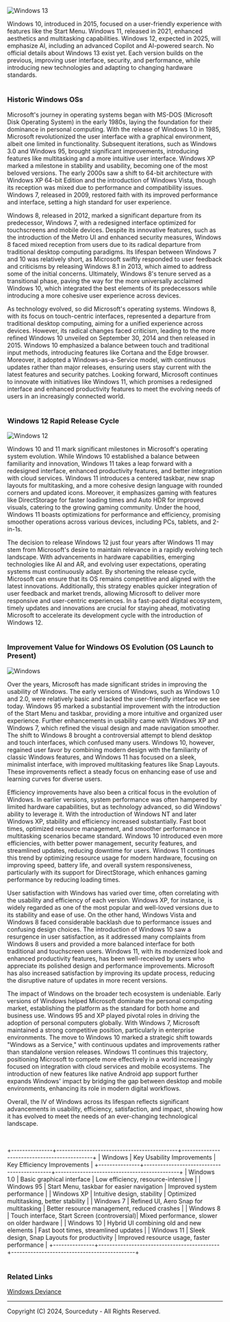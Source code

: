 ![Windows 13](https://github.com/sourceduty/Windows/assets/123030236/568d057b-d068-4f86-aa46-b5d2afdde9f6)

Windows 10, introduced in 2015, focused on a user-friendly experience with features like the Start Menu. Windows 11, released in 2021, enhanced aesthetics and multitasking capabilities. Windows 12, expected in 2025, will emphasize AI, including an advanced Copilot and AI-powered search. No official details about Windows 13 exist yet. Each version builds on the previous, improving user interface, security, and performance, while introducing new technologies and adapting to changing hardware standards.

#
### Historic Windows OSs

Microsoft's journey in operating systems began with MS-DOS (Microsoft Disk Operating System) in the early 1980s, laying the foundation for their dominance in personal computing. With the release of Windows 1.0 in 1985, Microsoft revolutionized the user interface with a graphical environment, albeit one limited in functionality. Subsequent iterations, such as Windows 3.0 and Windows 95, brought significant improvements, introducing features like multitasking and a more intuitive user interface. Windows XP marked a milestone in stability and usability, becoming one of the most beloved versions. The early 2000s saw a shift to 64-bit architecture with Windows XP 64-bit Edition and the introduction of Windows Vista, though its reception was mixed due to performance and compatibility issues. Windows 7, released in 2009, restored faith with its improved performance and interface, setting a high standard for user experience.

Windows 8, released in 2012, marked a significant departure from its predecessor, Windows 7, with a redesigned interface optimized for touchscreens and mobile devices. Despite its innovative features, such as the introduction of the Metro UI and enhanced security measures, Windows 8 faced mixed reception from users due to its radical departure from traditional desktop computing paradigms. Its lifespan between Windows 7 and 10 was relatively short, as Microsoft swiftly responded to user feedback and criticisms by releasing Windows 8.1 in 2013, which aimed to address some of the initial concerns. Ultimately, Windows 8's tenure served as a transitional phase, paving the way for the more universally acclaimed Windows 10, which integrated the best elements of its predecessors while introducing a more cohesive user experience across devices.

As technology evolved, so did Microsoft's operating systems. Windows 8, with its focus on touch-centric interfaces, represented a departure from traditional desktop computing, aiming for a unified experience across devices. However, its radical changes faced criticism, leading to the more refined Windows 10 unveiled on September 30, 2014 and then released in 2015. Windows 10 emphasized a balance between touch and traditional input methods, introducing features like Cortana and the Edge browser. Moreover, it adopted a Windows-as-a-Service model, with continuous updates rather than major releases, ensuring users stay current with the latest features and security patches. Looking forward, Microsoft continues to innovate with initiatives like Windows 11, which promises a redesigned interface and enhanced productivity features to meet the evolving needs of users in an increasingly connected world.

#
### Windows 12 Rapid Release Cycle

![Windows 12](https://github.com/sourceduty/Windows/assets/123030236/c0c7a618-b4c8-4bd1-b2de-18bad4117140)

Windows 10 and 11 mark significant milestones in Microsoft's operating system evolution. While Windows 10 established a balance between familiarity and innovation, Windows 11 takes a leap forward with a redesigned interface, enhanced productivity features, and better integration with cloud services. Windows 11 introduces a centered taskbar, new snap layouts for multitasking, and a more cohesive design language with rounded corners and updated icons. Moreover, it emphasizes gaming with features like DirectStorage for faster loading times and Auto HDR for improved visuals, catering to the growing gaming community. Under the hood, Windows 11 boasts optimizations for performance and efficiency, promising smoother operations across various devices, including PCs, tablets, and 2-in-1s.

The decision to release Windows 12 just four years after Windows 11 may stem from Microsoft's desire to maintain relevance in a rapidly evolving tech landscape. With advancements in hardware capabilities, emerging technologies like AI and AR, and evolving user expectations, operating systems must continuously adapt. By shortening the release cycle, Microsoft can ensure that its OS remains competitive and aligned with the latest innovations. Additionally, this strategy enables quicker integration of user feedback and market trends, allowing Microsoft to deliver more responsive and user-centric experiences. In a fast-paced digital ecosystem, timely updates and innovations are crucial for staying ahead, motivating Microsoft to accelerate its development cycle with the introduction of Windows 12.

#
### Improvement Value for Windows OS Evolution (OS Launch to Present)

![Windows](https://github.com/user-attachments/assets/d39e70eb-422a-4666-b3fb-9166441035f2)

Over the years, Microsoft has made significant strides in improving the usability of Windows. The early versions of Windows, such as Windows 1.0 and 2.0, were relatively basic and lacked the user-friendly interface we see today. Windows 95 marked a substantial improvement with the introduction of the Start Menu and taskbar, providing a more intuitive and organized user experience. Further enhancements in usability came with Windows XP and Windows 7, which refined the visual design and made navigation smoother. The shift to Windows 8 brought a controversial attempt to blend desktop and touch interfaces, which confused many users. Windows 10, however, regained user favor by combining modern design with the familiarity of classic Windows features, and Windows 11 has focused on a sleek, minimalist interface, with improved multitasking features like Snap Layouts. These improvements reflect a steady focus on enhancing ease of use and learning curves for diverse users.

Efficiency improvements have also been a critical focus in the evolution of Windows. In earlier versions, system performance was often hampered by limited hardware capabilities, but as technology advanced, so did Windows' ability to leverage it. With the introduction of Windows NT and later Windows XP, stability and efficiency increased substantially. Fast boot times, optimized resource management, and smoother performance in multitasking scenarios became standard. Windows 10 introduced even more efficiencies, with better power management, security features, and streamlined updates, reducing downtime for users. Windows 11 continues this trend by optimizing resource usage for modern hardware, focusing on improving speed, battery life, and overall system responsiveness, particularly with its support for DirectStorage, which enhances gaming performance by reducing loading times.

User satisfaction with Windows has varied over time, often correlating with the usability and efficiency of each version. Windows XP, for instance, is widely regarded as one of the most popular and well-loved versions due to its stability and ease of use. On the other hand, Windows Vista and Windows 8 faced considerable backlash due to performance issues and confusing design choices. The introduction of Windows 10 saw a resurgence in user satisfaction, as it addressed many complaints from Windows 8 users and provided a more balanced interface for both traditional and touchscreen users. Windows 11, with its modernized look and enhanced productivity features, has been well-received by users who appreciate its polished design and performance improvements. Microsoft has also increased satisfaction by improving its update process, reducing the disruptive nature of updates in more recent versions.

The impact of Windows on the broader tech ecosystem is undeniable. Early versions of Windows helped Microsoft dominate the personal computing market, establishing the platform as the standard for both home and business use. Windows 95 and XP played pivotal roles in driving the adoption of personal computers globally. With Windows 7, Microsoft maintained a strong competitive position, particularly in enterprise environments. The move to Windows 10 marked a strategic shift towards "Windows as a Service," with continuous updates and improvements rather than standalone version releases. Windows 11 continues this trajectory, positioning Microsoft to compete more effectively in a world increasingly focused on integration with cloud services and mobile ecosystems. The introduction of new features like native Android app support further expands Windows' impact by bridging the gap between desktop and mobile environments, enhancing its role in modern digital workflows.

Overall, the IV of Windows across its lifespan reflects significant advancements in usability, efficiency, satisfaction, and impact, showing how it has evolved to meet the needs of an ever-changing technological landscape.

<br>

+---------------+--------------------------------------------+---------------------------------------------+
| Windows       | Key Usability Improvements                 | Key Efficiency Improvements                 |
+---------------+--------------------------------------------+---------------------------------------------+
| Windows 1.0   | Basic graphical interface                   | Low efficiency, resource-intensive          |
| Windows 95    | Start Menu, taskbar for easier navigation   | Improved system performance                 |
| Windows XP    | Intuitive design, stability                 | Optimized multitasking, better stability    |
| Windows 7     | Refined UI, Aero Snap for multitasking      | Better resource management, reduced crashes |
| Windows 8     | Touch interface, Start Screen (controversial)| Mixed performance, slower on older hardware |
| Windows 10    | Hybrid UI combining old and new elements    | Fast boot times, streamlined updates        |
| Windows 11    | Sleek design, Snap Layouts for productivity | Improved resource usage, faster performance |
+---------------+--------------------------------------------+---------------------------------------------+

#
### Related Links

[Windows Deviance](https://github.com/sourceduty/Windows_Deviance)

***
Copyright (C) 2024, Sourceduty - All Rights Reserved.
